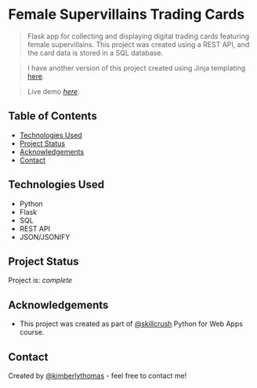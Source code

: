 # Female Supervillains Trading Cards
> Flask app for collecting and displaying digital trading cards featuring female supervillains. This project was created using a REST API, and the card data is stored in a SQL database.

> I have another version of this project created using Jinja templating [here](https://github.com/kimberlythomas/Female-Supervillains-Trading-Cards---Template-Version).

> Live demo [_here_](https://female-supervillains-trading-cards.kimberlythomas.repl.co/). <!-- If you have the project hosted somewhere, include the link here. -->

## Table of Contents
* [Technologies Used](#technologies-used)
* [Project Status](#project-status)
* [Acknowledgements](#acknowledgements)
* [Contact](#contact)
<!-- * [License](#license) -->


## Technologies Used
- Python
- Flask
- SQL
- REST API
- JSON/JSONIFY


## Project Status
Project is: _complete_


## Acknowledgements
- This project was created as part of [@skillcrush](https://www.skillcrush.com) Python for Web Apps course.


## Contact
Created by [@kimberlythomas](https://github.com/kimberlythomas) - feel free to contact me!


<!-- Optional -->
<!-- ## License -->
<!-- This project is open source and available under the [... License](). -->
